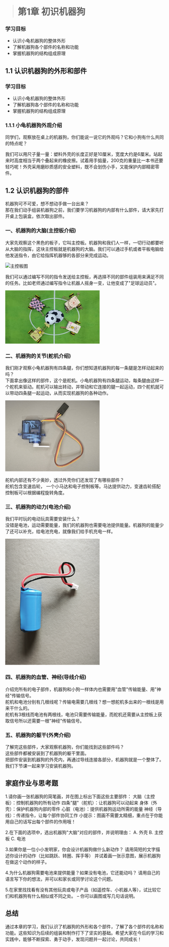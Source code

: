 ># 第1章 初识机器狗

### 学习目标
- 认识小龟机器狗的整体外形
- 了解机器狗各个部件的名称和功能
- 掌握机器狗的结构组成原理

## 1.1 认识机器狗的外形和部件

### 学习目标
- 认识小龟机器狗的整体外形
- 了解机器狗各个部件的名称和功能
- 掌握机器狗的结构组成原理

### 1.1.1 小龟机器狗外观介绍

同学们，观察放在桌上的机器狗，你们能说一说它的外观吗？它和小狗有什么共同的特点呢？

我们可以用尺子量一量：塑料外壳的长度正好是10厘米，宽度大约是6厘米。站起来时高度相当于两个叠起来的橡皮擦。试着用手掂量，200克的重量比一本书还要轻巧呢！外壳采用磨砂质感的安全塑料，既不会划伤小手，又能保护内部精密零件。

## 1.2 认识机器狗的部件

机器狗可不可爱，想不想动手做一台出来？  
那在我们动手组装机器狗之前，我们要学习机器狗的内部有什么部件，请大家先打开桌上包装盒，依次取出部件。

### 一、机器狗的大脑(主控板介绍)

大家先观察这个黑色的板子，它叫主控板。机器狗和我们人一样，一切行动都要听从大脑的指挥，这块主控板就是机器狗的大脑。我们可以通过手机或者平板电脑给他发送指令，由它给指挥机器够的各部分来完成运动。

<img src="../figures/Chapter1/主控板.jpg" alt="主控板图" style="width:300px; height:auto;">

我们可以通过编写不同的指令发送给主控板，再选择不同的部件组装用来满足不同的任务。比如老师通过编写指令让机器人摇身一变，让他变成了"足球运动员"。

<img src="../figures/Chapter1/足球机器人.png" alt="足球机器人图" style="width:300px; height:auto;">

### 二、机器狗的关节(舵机介绍)

我们刚才观察小龟机器狗有四条腿，你们想知道机器狗的每一条腿是怎样动起来的吗？  
下面拿出像这样的部件，这个是舵机。小龟机器狗有四条腿运动，每条腿由这样一个舵机来驱动。舵机可以输出转动，并带动和它连接的腿一起运动，四个舵机就可以带动四条腿一起运动，从而实现机器狗的各种动作。  

<img src="../figures/Chapter1/舵机.jpg" alt="主控板图" style="width:300px; height:auto;">

舵机内部还有不少奥妙，透过外壳你们还发现了有哪些部件？  
舵机包含变速齿轮， 一个小马达和电子控制板等。马达提供动力，变速齿轮搭配控制板可以根据编程旋转角度。
<!-- ![主控板图](./figures/Chapter1/舵机.jpg) 舵机分解图 -->

### 三、机器狗的动力(电池介绍)

我们平时玩的电动玩具需要安装什么？  
没错是电池，运动需要能量，我们的机器狗也需要电池提供能量。机器狗的能量少了还可以补充，给电池充电，就像我们给手机充电一样。  

<img src="../figures/Chapter1/电池.jpg" alt="主控板图" style="width:300px; height:auto;">

### 四、机器狗的血管、神经(导线介绍)

介绍完所有的电子部件，机器狗和小狗一样体内也需要用"血管"传输能量、用"神经"传输信号。  
舵机和电池分别有几根线呢？传输电需要几根线？想一想舵机多出来的一根线是用来干什么的。  
舵机有3根线而电池有两根线，电池只需要传输能量，而舵机还需要从主控板上获取信号所以还需要一根"神经"传输信号。


### 五、机器狗的躯干(外壳介绍)

了解完这些部件，大家观察机器狗，你们能找到这些部件吗？  
这些部件都被安装到了机器狗的躯干里面。  
把部件安装到机器狗的外壳内，再通过导线连接各部分，机器狗就是一个整体了。我们下节课一起来学习安装机器狗。

## 家庭作业与思考题

1.请你画一张机器狗的简笔画，并在图上标出下面这些主要部件：
大脑（主控板）：控制机器狗的所有动作
四条"腿"（舵机）：让机器狗可以动起来
身体（外壳）：保护机器狗内部的零件
心脏（电池）：提供机器狗运动所需的能量
神经（导线）：传递指令，让每个部件协同工作
小提示：图画不需要太精细，重点在于你能用自己的话写出每个部件的作用哦！

2.在下面的选项中，选出机器狗"大脑"对应的部件，并说明理由：
A. 外壳
B. 主控板
C. 电池

3.如果你是一位小小发明家，你会设计机器狗做什么新动作？
请用简短的文字描述你设计的动作（比如跳跃、转圈、挥手等）
并试着画一张示意图，展示机器狗在做这个动作的样子。

4.为什么机器狗需要电池来提供能量？如果没有电池，它还能动吗？
请用自己的语言写下你的想法，并可以和家长或同学讨论这个问题。

5.在家里找找看有没有其他玩具或电子产品（如遥控车、小机器人等），试比较它们和机器狗有什么相似或不同之处。
– 你可以画图或写几句话说明。

## 总结

通过本章的学习，我们认识了机器狗的外形和各个部件，了解了各个部件的名称和功能。这些知识为后续的组装和制作打下了坚实的基础。希望大家在今后的学习和实践中，能够不断探索、勇于动手，发现问题并一起讨论，共同成长！

